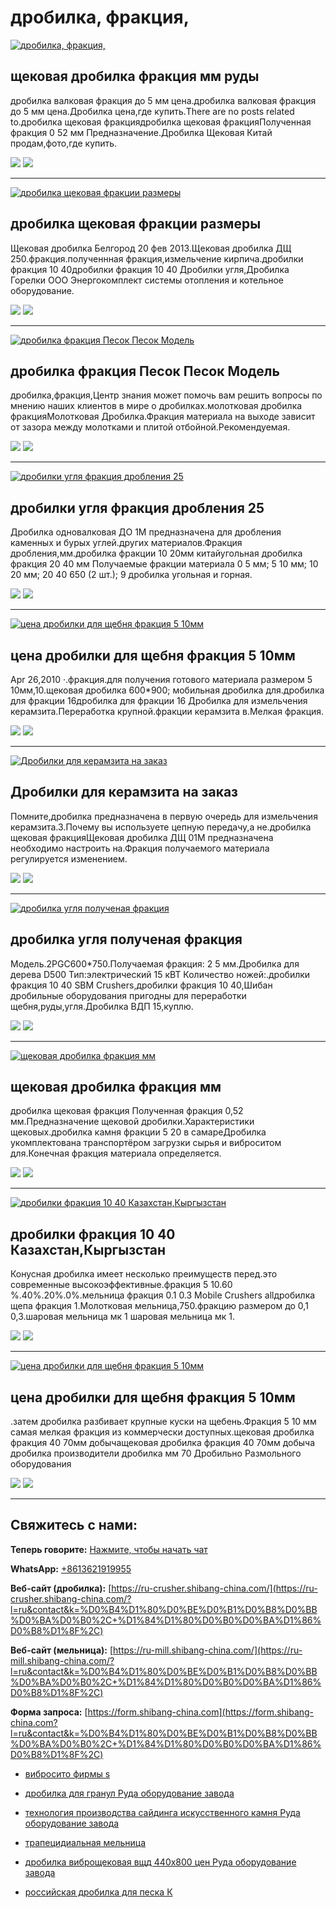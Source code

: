 # дробилка, фракция,

<a href="https://swt.shibang-china.com/?l=ru&img&k=%D0%B4%D1%80%D0%BE%D0%B1%D0%B8%D0%BB%D0%BA%D0%B0%2C+%D1%84%D1%80%D0%B0%D0%BA%D1%86%D0%B8%D1%8F%2C" target="_blank">![дробилка, фракция,](http://static.shibang-china.com/all-800x300/1483.jpg)</a>

## щековая дробилка фракция мм руды
дробилка валковая фракция до 5 мм цена.дробилка валковая фракция до 5 мм цена.Дробилка цена,где купить.There are no posts related to.дробилка щековая фракциядробилка щековая фракцияПолученная фракция 0 52 мм Предназначение.Дробилка Щековая Китай продам,фото,где купить.


<a href="https://whatsapp.shibangsoft.com/WhatsApp.php" target="_blank" title="WhatsApp">![](http://static.shibang-china.com/icon/whatsapp.png)</a> <a href="https://swt.shibang-china.com/?l=ru&icon&k=%D0%B4%D1%80%D0%BE%D0%B1%D0%B8%D0%BB%D0%BA%D0%B0%2C+%D1%84%D1%80%D0%B0%D0%BA%D1%86%D0%B8%D1%8F%2C" target="_blank">![](http://static.shibang-china.com/icon/chat-ru.png)</a>

---

<a href="https://swt.shibang-china.com/?l=ru&img&k=%D0%B4%D1%80%D0%BE%D0%B1%D0%B8%D0%BB%D0%BA%D0%B0%2C+%D1%84%D1%80%D0%B0%D0%BA%D1%86%D0%B8%D1%8F%2C" target="_blank">![дробилка щековая фракции размеры](http://static.shibang-china.com/all-800x300/1381.jpg)</a>

## дробилка щековая фракции размеры
Щековая дробилка Белгород 20 фев 2013.Щековая дробилка ДЩ 250.фракция.полученнная фракция,измельчение кирпича.дробилки фракция 10 40дробилки фракция 10 40 Дробилки угля,Дробилка Горелки ООО Энергокомплект системы отопления и котельное оборудование.


<a href="https://whatsapp.shibangsoft.com/WhatsApp.php" target="_blank" title="WhatsApp">![](http://static.shibang-china.com/icon/whatsapp.png)</a> <a href="https://swt.shibang-china.com/?l=ru&icon&k=%D0%B4%D1%80%D0%BE%D0%B1%D0%B8%D0%BB%D0%BA%D0%B0%2C+%D1%84%D1%80%D0%B0%D0%BA%D1%86%D0%B8%D1%8F%2C" target="_blank">![](http://static.shibang-china.com/icon/chat-ru.png)</a>

---

<a href="https://swt.shibang-china.com/?l=ru&img&k=%D0%B4%D1%80%D0%BE%D0%B1%D0%B8%D0%BB%D0%BA%D0%B0%2C+%D1%84%D1%80%D0%B0%D0%BA%D1%86%D0%B8%D1%8F%2C" target="_blank">![дробилка фракция Песок Песок Модель](http://static.shibang-china.com/all-800x300/1349.jpg)</a>

## дробилка фракция Песок Песок Модель
дробилка,фракция,Центр знания может помочь вам решить вопросы по мнению наших клиентов в мире о дробилках.молотковая дробилка фракцияМолотковая Дробилка.Фракция материала на выходе зависит от зазора между молотками и плитой отбойной.Рекомендуемая.


<a href="https://whatsapp.shibangsoft.com/WhatsApp.php" target="_blank" title="WhatsApp">![](http://static.shibang-china.com/icon/whatsapp.png)</a> <a href="https://swt.shibang-china.com/?l=ru&icon&k=%D0%B4%D1%80%D0%BE%D0%B1%D0%B8%D0%BB%D0%BA%D0%B0%2C+%D1%84%D1%80%D0%B0%D0%BA%D1%86%D0%B8%D1%8F%2C" target="_blank">![](http://static.shibang-china.com/icon/chat-ru.png)</a>

---

<a href="https://swt.shibang-china.com/?l=ru&img&k=%D0%B4%D1%80%D0%BE%D0%B1%D0%B8%D0%BB%D0%BA%D0%B0%2C+%D1%84%D1%80%D0%B0%D0%BA%D1%86%D0%B8%D1%8F%2C" target="_blank">![дробилки угля фракция дробления 25](http://static.shibang-china.com/all-800x300/1341.jpg)</a>

## дробилки угля фракция дробления 25
Дробилка одновалковая ДО 1М предназначена для дробления каменных и бурых углей.других материалов.Фракция дробления,мм.дробилка фракции 10 20мм китайугольная дробилка фракция 20 40 мм Получаемые фракции материала 0 5 мм; 5 10 мм; 10 20 мм; 20 40 650 (2 шт.); 9 дробилка угольная и горная.


<a href="https://whatsapp.shibangsoft.com/WhatsApp.php" target="_blank" title="WhatsApp">![](http://static.shibang-china.com/icon/whatsapp.png)</a> <a href="https://swt.shibang-china.com/?l=ru&icon&k=%D0%B4%D1%80%D0%BE%D0%B1%D0%B8%D0%BB%D0%BA%D0%B0%2C+%D1%84%D1%80%D0%B0%D0%BA%D1%86%D0%B8%D1%8F%2C" target="_blank">![](http://static.shibang-china.com/icon/chat-ru.png)</a>

---

<a href="https://swt.shibang-china.com/?l=ru&img&k=%D0%B4%D1%80%D0%BE%D0%B1%D0%B8%D0%BB%D0%BA%D0%B0%2C+%D1%84%D1%80%D0%B0%D0%BA%D1%86%D0%B8%D1%8F%2C" target="_blank">![цена дробилки для щебня фракция 5 10мм](http://static.shibang-china.com/all-800x300/246.jpg)</a>

## цена дробилки для щебня фракция 5 10мм
Apr 26,2010 ·.фракция.для получения готового материала размером 5 10мм,10.щековая дробилка 600*900; мобильная дробилка для.дробилка для фракции 16дробилка для фракции 16 Дробилка для измельчения керамзита.Переработка крупной.фракции керамзита в.Мелкая фракция.


<a href="https://whatsapp.shibangsoft.com/WhatsApp.php" target="_blank" title="WhatsApp">![](http://static.shibang-china.com/icon/whatsapp.png)</a> <a href="https://swt.shibang-china.com/?l=ru&icon&k=%D0%B4%D1%80%D0%BE%D0%B1%D0%B8%D0%BB%D0%BA%D0%B0%2C+%D1%84%D1%80%D0%B0%D0%BA%D1%86%D0%B8%D1%8F%2C" target="_blank">![](http://static.shibang-china.com/icon/chat-ru.png)</a>

---

<a href="https://swt.shibang-china.com/?l=ru&img&k=%D0%B4%D1%80%D0%BE%D0%B1%D0%B8%D0%BB%D0%BA%D0%B0%2C+%D1%84%D1%80%D0%B0%D0%BA%D1%86%D0%B8%D1%8F%2C" target="_blank">![Дробилки для керамзита на заказ](http://static.shibang-china.com/all-800x300/122.jpg)</a>

## Дробилки для керамзита на заказ
Помните,дробилка предназначена в первую очередь для измельчения керамзита.3.Почему вы используете цепную передачу,а не.дробилка щековая фракцияЩековая дробилка ДЩ 01М предназначена необходимо настроить на.Фракция получаемого материала регулируется изменением.


<a href="https://whatsapp.shibangsoft.com/WhatsApp.php" target="_blank" title="WhatsApp">![](http://static.shibang-china.com/icon/whatsapp.png)</a> <a href="https://swt.shibang-china.com/?l=ru&icon&k=%D0%B4%D1%80%D0%BE%D0%B1%D0%B8%D0%BB%D0%BA%D0%B0%2C+%D1%84%D1%80%D0%B0%D0%BA%D1%86%D0%B8%D1%8F%2C" target="_blank">![](http://static.shibang-china.com/icon/chat-ru.png)</a>

---

<a href="https://swt.shibang-china.com/?l=ru&img&k=%D0%B4%D1%80%D0%BE%D0%B1%D0%B8%D0%BB%D0%BA%D0%B0%2C+%D1%84%D1%80%D0%B0%D0%BA%D1%86%D0%B8%D1%8F%2C" target="_blank">![дробилка угля полученая фракция](http://static.shibang-china.com/all-800x300/1328.jpg)</a>

## дробилка угля полученая фракция
Модель.2PGC600*750.Получаемая фракция: 2 5 мм.Дробилка для дерева D500 Тип:электрический 15 кВТ Количество ножей:.дробилки фракция 10 40 SBM Crushers,дробилки фракция 10 40,Шибан дробильные оборудования пригодны для переработки щебня,руды,угля.Дробилка ВДП 15,куплю.


<a href="https://whatsapp.shibangsoft.com/WhatsApp.php" target="_blank" title="WhatsApp">![](http://static.shibang-china.com/icon/whatsapp.png)</a> <a href="https://swt.shibang-china.com/?l=ru&icon&k=%D0%B4%D1%80%D0%BE%D0%B1%D0%B8%D0%BB%D0%BA%D0%B0%2C+%D1%84%D1%80%D0%B0%D0%BA%D1%86%D0%B8%D1%8F%2C" target="_blank">![](http://static.shibang-china.com/icon/chat-ru.png)</a>

---

<a href="https://swt.shibang-china.com/?l=ru&img&k=%D0%B4%D1%80%D0%BE%D0%B1%D0%B8%D0%BB%D0%BA%D0%B0%2C+%D1%84%D1%80%D0%B0%D0%BA%D1%86%D0%B8%D1%8F%2C" target="_blank">![щековая дробилка фракция мм](http://static.shibang-china.com/all-800x300/513.jpg)</a>

## щековая дробилка фракция мм
дробилка щековая фракция Полученная фракция 0,52 мм.Предназначение щековой дробилки.Характеристики щековых.дробилка камня фракции 5 20 в самареДробилка укомплектована транспортёром загрузки сырья и виброситом для.Конечная фракция материала определяется.


<a href="https://whatsapp.shibangsoft.com/WhatsApp.php" target="_blank" title="WhatsApp">![](http://static.shibang-china.com/icon/whatsapp.png)</a> <a href="https://swt.shibang-china.com/?l=ru&icon&k=%D0%B4%D1%80%D0%BE%D0%B1%D0%B8%D0%BB%D0%BA%D0%B0%2C+%D1%84%D1%80%D0%B0%D0%BA%D1%86%D0%B8%D1%8F%2C" target="_blank">![](http://static.shibang-china.com/icon/chat-ru.png)</a>

---

<a href="https://swt.shibang-china.com/?l=ru&img&k=%D0%B4%D1%80%D0%BE%D0%B1%D0%B8%D0%BB%D0%BA%D0%B0%2C+%D1%84%D1%80%D0%B0%D0%BA%D1%86%D0%B8%D1%8F%2C" target="_blank">![дробилки фракция 10 40 Казахстан,Кыргызстан](http://static.shibang-china.com/all-800x300/277.jpg)</a>

## дробилки фракция 10 40 Казахстан,Кыргызстан
Конусная дробилка имеет несколько преимуществ перед.это современные высокоэффективные.фракция 5 10.60 %.40%.20%.0%.мельница фракция 0.1 0.3 Mobile Crushers allдробилка щепа фракция 1.Молотковая мельница,750.фракцию размером до 0,1 0,3.шаровая мельница мк 1 шаровая мельница мк 1.


<a href="https://whatsapp.shibangsoft.com/WhatsApp.php" target="_blank" title="WhatsApp">![](http://static.shibang-china.com/icon/whatsapp.png)</a> <a href="https://swt.shibang-china.com/?l=ru&icon&k=%D0%B4%D1%80%D0%BE%D0%B1%D0%B8%D0%BB%D0%BA%D0%B0%2C+%D1%84%D1%80%D0%B0%D0%BA%D1%86%D0%B8%D1%8F%2C" target="_blank">![](http://static.shibang-china.com/icon/chat-ru.png)</a>

---

<a href="https://swt.shibang-china.com/?l=ru&img&k=%D0%B4%D1%80%D0%BE%D0%B1%D0%B8%D0%BB%D0%BA%D0%B0%2C+%D1%84%D1%80%D0%B0%D0%BA%D1%86%D0%B8%D1%8F%2C" target="_blank">![цена дробилки для щебня фракция 5 10мм](http://static.shibang-china.com/all-800x300/135.jpg)</a>

## цена дробилки для щебня фракция 5 10мм
.затем дробилка разбивает крупные куски на щебень.Фракция 5 10 мм самая мелкая фракция из коммерчески доступных.щековая дробилка фракция 40 70мм добычащековая дробилка фракция 40 70мм добыча дробилка производители дробилка мм 70 Дробильно Размольного оборудования


<a href="https://whatsapp.shibangsoft.com/WhatsApp.php" target="_blank" title="WhatsApp">![](http://static.shibang-china.com/icon/whatsapp.png)</a> <a href="https://swt.shibang-china.com/?l=ru&icon&k=%D0%B4%D1%80%D0%BE%D0%B1%D0%B8%D0%BB%D0%BA%D0%B0%2C+%D1%84%D1%80%D0%B0%D0%BA%D1%86%D0%B8%D1%8F%2C" target="_blank">![](http://static.shibang-china.com/icon/chat-ru.png)</a>

---
## Свяжитесь с нами:

**Теперь говорите:** [Нажмите, чтобы начать чат](https://swt.shibang-china.com?l=ru&contact&k=%D0%B4%D1%80%D0%BE%D0%B1%D0%B8%D0%BB%D0%BA%D0%B0%2C+%D1%84%D1%80%D0%B0%D0%BA%D1%86%D0%B8%D1%8F%2C)

**WhatsApp:**  [+8613621919955](https://whatsapp.shibangsoft.com/WhatsApp.php)

**Веб-сайт (дробилка):** [https://ru-crusher.shibang-china.com/](https://ru-crusher.shibang-china.com/?l=ru&contact&k=%D0%B4%D1%80%D0%BE%D0%B1%D0%B8%D0%BB%D0%BA%D0%B0%2C+%D1%84%D1%80%D0%B0%D0%BA%D1%86%D0%B8%D1%8F%2C)

**Веб-сайт (мельница):** [https://ru-mill.shibang-china.com/](https://ru-mill.shibang-china.com/?l=ru&contact&k=%D0%B4%D1%80%D0%BE%D0%B1%D0%B8%D0%BB%D0%BA%D0%B0%2C+%D1%84%D1%80%D0%B0%D0%BA%D1%86%D0%B8%D1%8F%2C)

**Форма запроса:** [https://form.shibang-china.com](https://form.shibang-china.com?l=ru&contact&k=%D0%B4%D1%80%D0%BE%D0%B1%D0%B8%D0%BB%D0%BA%D0%B0%2C+%D1%84%D1%80%D0%B0%D0%BA%D1%86%D0%B8%D1%8F%2C)

* [вибросито фирмы s](../91/%D0%B2%D0%B8%D0%B1%D1%80%D0%BE%D1%81%D0%B8%D1%82%D0%BE%20%D1%84%D0%B8%D1%80%D0%BC%D1%8B%20s.md)

* [дробилка для гранул Руда оборудование завода](../101/%D0%B4%D1%80%D0%BE%D0%B1%D0%B8%D0%BB%D0%BA%D0%B0%20%D0%B4%D0%BB%D1%8F%20%D0%B3%D1%80%D0%B0%D0%BD%D1%83%D0%BB%20%D0%A0%D1%83%D0%B4%D0%B0%20%D0%BE%D0%B1%D0%BE%D1%80%D1%83%D0%B4%D0%BE%D0%B2%D0%B0%D0%BD%D0%B8%D0%B5%20%D0%B7%D0%B0%D0%B2%D0%BE%D0%B4%D0%B0.md)

* [технология производства сайдинга искусственного камня Руда оборудование завода](../100/%D1%82%D0%B5%D1%85%D0%BD%D0%BE%D0%BB%D0%BE%D0%B3%D0%B8%D1%8F%20%D0%BF%D1%80%D0%BE%D0%B8%D0%B7%D0%B2%D0%BE%D0%B4%D1%81%D1%82%D0%B2%D0%B0%20%D1%81%D0%B0%D0%B9%D0%B4%D0%B8%D0%BD%D0%B3%D0%B0%20%D0%B8%D1%81%D0%BA%D1%83%D1%81%D1%81%D1%82%D0%B2%D0%B5%D0%BD%D0%BD%D0%BE%D0%B3%D0%BE%20%D0%BA%D0%B0%D0%BC%D0%BD%D1%8F%20%D0%A0%D1%83%D0%B4%D0%B0%20%D0%BE%D0%B1%D0%BE%D1%80%D1%83%D0%B4%D0%BE%D0%B2%D0%B0%D0%BD%D0%B8%D0%B5%20%D0%B7%D0%B0%D0%B2%D0%BE%D0%B4%D0%B0.md)

* [трапецидиальная мельница](../103/%D1%82%D1%80%D0%B0%D0%BF%D0%B5%D1%86%D0%B8%D0%B4%D0%B8%D0%B0%D0%BB%D1%8C%D0%BD%D0%B0%D1%8F%20%D0%BC%D0%B5%D0%BB%D1%8C%D0%BD%D0%B8%D1%86%D0%B0.md)

* [дробилка виброщековая вщд 440х800 цен Руда оборудование завода](../101/%D0%B4%D1%80%D0%BE%D0%B1%D0%B8%D0%BB%D0%BA%D0%B0%20%D0%B2%D0%B8%D0%B1%D1%80%D0%BE%D1%89%D0%B5%D0%BA%D0%BE%D0%B2%D0%B0%D1%8F%20%D0%B2%D1%89%D0%B4%20440%D1%85800%20%D1%86%D0%B5%D0%BD%20%D0%A0%D1%83%D0%B4%D0%B0%20%D0%BE%D0%B1%D0%BE%D1%80%D1%83%D0%B4%D0%BE%D0%B2%D0%B0%D0%BD%D0%B8%D0%B5%20%D0%B7%D0%B0%D0%B2%D0%BE%D0%B4%D0%B0.md)

* [российская дробилка для песка К](../105/%D1%80%D0%BE%D1%81%D1%81%D0%B8%D0%B9%D1%81%D0%BA%D0%B0%D1%8F%20%D0%B4%D1%80%D0%BE%D0%B1%D0%B8%D0%BB%D0%BA%D0%B0%20%D0%B4%D0%BB%D1%8F%20%D0%BF%D0%B5%D1%81%D0%BA%D0%B0%20%D0%9A.md)